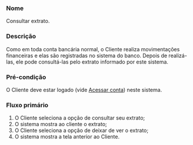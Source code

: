 
### Nome

Consultar extrato.

### Descrição

Como em toda conta bancária normal, o Cliente realiza movimentações financeiras
e elas são registradas no sistema do banco. Depois de realizá-las, ele pode
consultá-las pelo extrato informado por este sistema.

### Pré-condição

O Cliente deve estar logado (vide [Acessar conta][]) neste sistema.

[Acessar conta]: Acessar_conta.md

### Fluxo primário

1. O Cliente seleciona a opção de consultar seu extrato;
2. O sistema mostra ao cliente o extrato;
3. O Cliente seleciona a opção de deixar de ver o extrato;
4. O sistema mostra a tela anterior ao Cliente.

